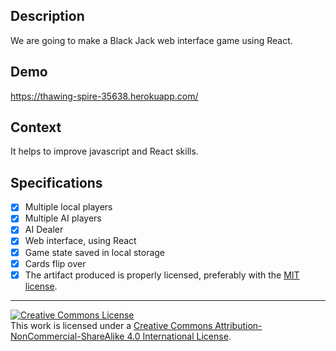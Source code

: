 ## Description

We are going to make a Black Jack web interface game using React.

## Demo

https://thawing-spire-35638.herokuapp.com/

## Context

It helps to improve javascript and React skills.

## Specifications


- [X] Multiple local players
- [X] Multiple AI players
- [X] AI Dealer
- [X] Web interface, using React
- [X] Game state saved in local storage
- [X] Cards flip over
- [X] The artifact produced is properly licensed, preferably with the [MIT license][mit-license].

---

<!-- LICENSE -->

<a rel="license" href="http://creativecommons.org/licenses/by-nc-sa/4.0/"><img alt="Creative Commons License" style="border-width:0" src="https://i.creativecommons.org/l/by-nc-sa/4.0/80x15.png" /></a>
<br />This work is licensed under a <a rel="license" href="http://creativecommons.org/licenses/by-nc-sa/4.0/">Creative Commons Attribution-NonCommercial-ShareAlike 4.0 International License</a>.

[mit-license]: https://opensource.org/licenses/MIT
